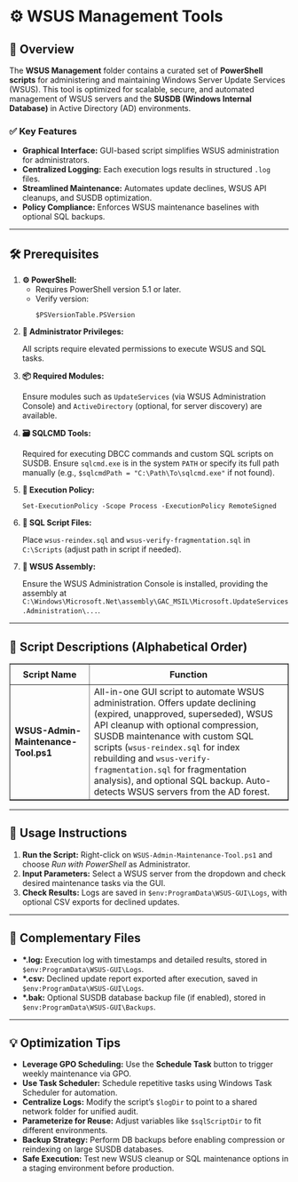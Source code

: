 <div>
  <h1>⚙️ WSUS Management Tools</h1>

  <h2>📝 Overview</h2>
  <p>
    The <strong>WSUS Management</strong> folder contains a curated set of 
    <strong>PowerShell scripts</strong> for administering and maintaining Windows Server Update Services (WSUS). 
    This tool is optimized for scalable, secure, and automated management of WSUS servers and the 
    <strong>SUSDB (Windows Internal Database)</strong> in Active Directory (AD) environments.
  </p>

  <h3>✅ Key Features</h3>
  <ul>
    <li><strong>Graphical Interface:</strong> GUI-based script simplifies WSUS administration for administrators.</li>
    <li><strong>Centralized Logging:</strong> Each execution logs results in structured <code>.log</code> files.</li>
    <li><strong>Streamlined Maintenance:</strong> Automates update declines, WSUS API cleanups, and SUSDB optimization.</li>
    <li><strong>Policy Compliance:</strong> Enforces WSUS maintenance baselines with optional SQL backups.</li>
  </ul>

  <hr />

  <h2>🛠️ Prerequisites</h2>
  <ol>
    <li>
      <strong>⚙️ PowerShell:</strong>
      <ul>
        <li>Requires PowerShell version 5.1 or later.</li>
        <li>Verify version:
          <pre><code>$PSVersionTable.PSVersion</code></pre>
        </li>
      </ul>
    </li>
    <li>
      <strong>🔑 Administrator Privileges:</strong>
      <p>All scripts require elevated permissions to execute WSUS and SQL tasks.</p>
    </li>
    <li>
      <strong>📦 Required Modules:</strong>
      <p>Ensure modules such as <code>UpdateServices</code> (via WSUS Administration Console) and <code>ActiveDirectory</code> (optional, for server discovery) are available.</p>
    </li>
    <li>
      <strong>🗃 SQLCMD Tools:</strong>
      <p>
        Required for executing DBCC commands and custom SQL scripts on SUSDB.
        Ensure <code>sqlcmd.exe</code> is in the system <code>PATH</code> or specify its full path manually (e.g., <code>$sqlcmdPath = "C:\Path\To\sqlcmd.exe"</code> if not found).
      </p>
    </li>
    <li>
      <strong>🔧 Execution Policy:</strong>
      <pre><code>Set-ExecutionPolicy -Scope Process -ExecutionPolicy RemoteSigned</code></pre>
    </li>
    <li>
      <strong>📂 SQL Script Files:</strong>
      <p>Place <code>wsus-reindex.sql</code> and <code>wsus-verify-fragmentation.sql</code> in <code>C:\Scripts</code> (adjust path in script if needed).</p>
    </li>
    <li>
      <strong>🔧 WSUS Assembly:</strong>
      <p>Ensure the WSUS Administration Console is installed, providing the assembly at <code>C:\Windows\Microsoft.Net\assembly\GAC_MSIL\Microsoft.UpdateServices.Administration\...</code>.</p>
    </li>
  </ol>

  <hr />

  <h2>📜 Script Descriptions (Alphabetical Order)</h2>
  <table border="1" style="border-collapse: collapse; width: 100%;">
    <thead>
      <tr>
        <th style="padding: 8px;">Script Name</th>
        <th style="padding: 8px;">Function</th>
      </tr>
    </thead>
    <tbody>
      <tr>
        <td><strong>WSUS-Admin-Maintenance-Tool.ps1</strong></td>
        <td>
          All-in-one GUI script to automate WSUS administration. Offers update declining (expired, unapproved, superseded), 
          WSUS API cleanup with optional compression, SUSDB maintenance with custom SQL scripts 
          (<code>wsus-reindex.sql</code> for index rebuilding and <code>wsus-verify-fragmentation.sql</code> for fragmentation analysis), 
          and optional SQL backup. Auto-detects WSUS servers from the AD forest.
        </td>
    </tbody>
  </table>

  <hr />

  <h2>🚀 Usage Instructions</h2>
  <ol>
    <li><strong>Run the Script:</strong> Right-click on <code>WSUS-Admin-Maintenance-Tool.ps1</code> and choose <em>Run with PowerShell</em> as Administrator.</li>
    <li><strong>Input Parameters:</strong> Select a WSUS server from the dropdown and check desired maintenance tasks via the GUI.</li>
    <li><strong>Check Results:</strong> Logs are saved in <code>$env:ProgramData\WSUS-GUI\Logs</code>, with optional CSV exports for declined updates.</li>
  </ol>

  <hr />

  <h2>📁 Complementary Files</h2>
  <ul>
    <li><strong>*.log:</strong> Execution log with timestamps and detailed results, stored in <code>$env:ProgramData\WSUS-GUI\Logs</code>.</li>
    <li><strong>*.csv:</strong> Declined update report exported after execution, saved in <code>$env:ProgramData\WSUS-GUI\Logs</code>.</li>
    <li><strong>*.bak:</strong> Optional SUSDB database backup file (if enabled), stored in <code>$env:ProgramData\WSUS-GUI\Backups</code>.</li>
  </ul>

  <hr />

  <h2>💡 Optimization Tips</h2>
  <ul>
    <li><strong>Leverage GPO Scheduling:</strong> Use the <strong>Schedule Task</strong> button to trigger weekly maintenance via GPO.</li>
    <li><strong>Use Task Scheduler:</strong> Schedule repetitive tasks using Windows Task Scheduler for automation.</li>
    <li><strong>Centralize Logs:</strong> Modify the script’s <code>$logDir</code> to point to a shared network folder for unified audit.</li>
    <li><strong>Parameterize for Reuse:</strong> Adjust variables like <code>$sqlScriptDir</code> to fit different environments.</li>
    <li><strong>Backup Strategy:</strong> Perform DB backups before enabling compression or reindexing on large SUSDB databases.</li>
    <li><strong>Safe Execution:</strong> Test new WSUS cleanup or SQL maintenance options in a staging environment before production.</li>
  </ul>
</div>
